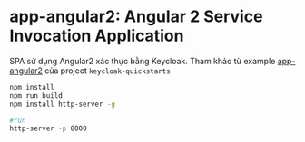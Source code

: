 app-angular2: Angular 2 Service Invocation Application
===================================================

SPA sử dụng Angular2 xác thực bằng Keycloak. Tham khảo từ example [app-angular2](https://github.com/keycloak/keycloak-quickstarts/tree/latest/app-angular2) của project `keycloak-quickstarts`

```bash
npm install
npm run build
npm install http-server -g

#run
http-server -p 8000
```